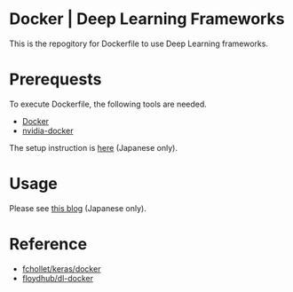 # Docker | Deep Learning Frameworks

This is the repogitory for Dockerfile to use Deep Learning frameworks.

# Prerequests

To execute Dockerfile, the following tools are needed.

- [Docker](https://www.docker.com/)
- [nvidia-docker](https://github.com/NVIDIA/nvidia-docker)

The setup instruction is [here](http://st-hakky.hatenablog.com/entry/2017/09/07/183125) (Japanese only).

# Usage

Please see [this blog](http://st-hakky.hatenablog.com/entry/2017/10/11/231928) (Japanese only).

# Reference

- [fchollet/keras/docker](https://github.com/fchollet/keras/tree/master/docker)
- [floydhub/dl-docker](https://github.com/floydhub/dl-docker)
